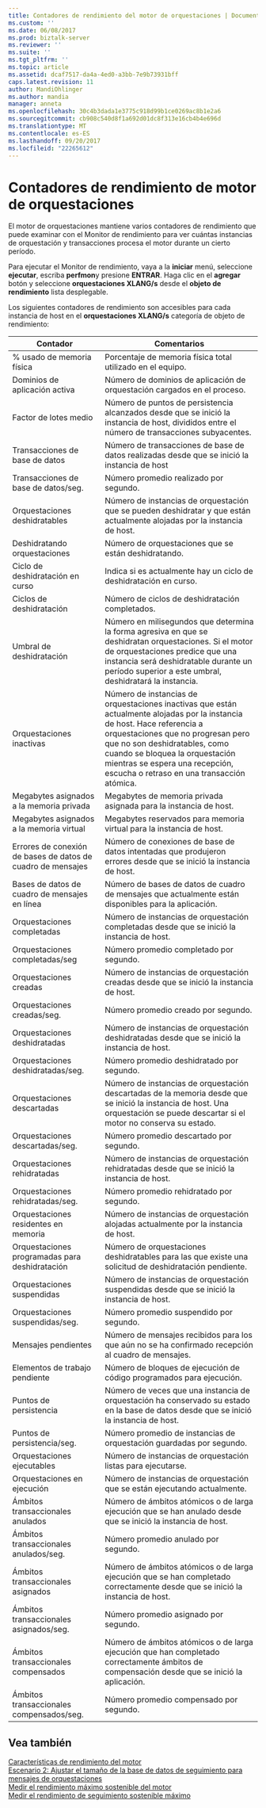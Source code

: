 ```yaml
---
title: Contadores de rendimiento del motor de orquestaciones | Documentos de Microsoft
ms.custom: ''
ms.date: 06/08/2017
ms.prod: biztalk-server
ms.reviewer: ''
ms.suite: ''
ms.tgt_pltfrm: ''
ms.topic: article
ms.assetid: dcaf7517-da4a-4ed0-a3bb-7e9b73931bff
caps.latest.revision: 11
author: MandiOhlinger
ms.author: mandia
manager: anneta
ms.openlocfilehash: 30c4b3dada1e3775c918d99b1ce0269ac8b1e2a6
ms.sourcegitcommit: cb908c540d8f1a692d01dc8f313e16cb4b4e696d
ms.translationtype: MT
ms.contentlocale: es-ES
ms.lasthandoff: 09/20/2017
ms.locfileid: "22265612"
---
```

# <a name="orchestration-engine-performance-counters"></a>Contadores de rendimiento de motor de orquestaciones
El motor de orquestaciones mantiene varios contadores de rendimiento que puede examinar con el Monitor de rendimiento para ver cuántas instancias de orquestación y transacciones procesa el motor durante un cierto período.  
  
 Para ejecutar el Monitor de rendimiento, vaya a la **iniciar** menú, seleccione **ejecutar**, escriba **perfmon**y presione **ENTRAR**. Haga clic en el **agregar** botón y seleccione **orquestaciones XLANG/s** desde el **objeto de rendimiento** lista desplegable.  
  
 Los siguientes contadores de rendimiento son accesibles para cada instancia de host en el **orquestaciones XLANG/s** categoría de objeto de rendimiento:  
  
|Contador|Comentarios|  
|-------------|--------------|  
|% usado de memoria física|Porcentaje de memoria física total utilizado en el equipo.|  
|Dominios de aplicación activa|Número de dominios de aplicación de orquestación cargados en el proceso.|  
|Factor de lotes medio|Número de puntos de persistencia alcanzados desde que se inició la instancia de host, divididos entre el número de transacciones subyacentes.|  
|Transacciones de base de datos|Número de transacciones de base de datos realizadas desde que se inició la instancia de host|  
|Transacciones de base de datos/seg.|Número promedio realizado por segundo.|  
|Orquestaciones deshidratables|Número de instancias de orquestación que se pueden deshidratar y que están actualmente alojadas por la instancia de host.|  
|Deshidratando orquestaciones|Número de orquestaciones que se están deshidratando.|  
|Ciclo de deshidratación en curso|Indica si es actualmente hay un ciclo de deshidratación en curso.|  
|Ciclos de deshidratación|Número de ciclos de deshidratación completados.|  
|Umbral de deshidratación|Número en milisegundos que determina la forma agresiva en que se deshidratan orquestaciones. Si el motor de orquestaciones predice que una instancia será deshidratable durante un período superior a este umbral, deshidratará la instancia.|  
|Orquestaciones inactivas|Número de instancias de orquestaciones inactivas que están actualmente alojadas por la instancia de host. Hace referencia a orquestaciones que no progresan pero que no son deshidratables, como cuando se bloquea la orquestación mientras se espera una recepción, escucha o retraso en una transacción atómica.|  
|Megabytes asignados a la memoria privada|Megabytes de memoria privada asignada para la instancia de host.|  
|Megabytes asignados a la memoria virtual|Megabytes reservados para memoria virtual para la instancia de host.|  
|Errores de conexión de bases de datos de cuadro de mensajes|Número de conexiones de base de datos intentadas que produjeron errores desde que se inició la instancia de host.|  
|Bases de datos de cuadro de mensajes en línea|Número de bases de datos de cuadro de mensajes que actualmente están disponibles para la aplicación.|  
|Orquestaciones completadas|Número de instancias de orquestación completadas desde que se inició la instancia de host.|  
|Orquestaciones completadas/seg|Número promedio completado por segundo.|  
|Orquestaciones creadas|Número de instancias de orquestación creadas desde que se inició la instancia de host.|  
|Orquestaciones creadas/seg.|Número promedio creado por segundo.|  
|Orquestaciones deshidratadas|Número de instancias de orquestación deshidratadas desde que se inició la instancia de host.|  
|Orquestaciones deshidratadas/seg.|Número promedio deshidratado por segundo.|  
|Orquestaciones descartadas|Número de instancias de orquestación descartadas de la memoria desde que se inició la instancia de host. Una orquestación se puede descartar si el motor no conserva su estado.|  
|Orquestaciones descartadas/seg.|Número promedio descartado por segundo.|  
|Orquestaciones rehidratadas|Número de instancias de orquestación rehidratadas desde que se inició la instancia de host.|  
|Orquestaciones rehidratadas/seg.|Número promedio rehidratado por segundo.|  
|Orquestaciones residentes en memoria|Número de instancias de orquestación alojadas actualmente por la instancia de host.|  
|Orquestaciones programadas para deshidratación|Número de orquestaciones deshidratables para las que existe una solicitud de deshidratación pendiente.|  
|Orquestaciones suspendidas|Número de instancias de orquestación suspendidas desde que se inició la instancia de host.|  
|Orquestaciones suspendidas/seg.|Número promedio suspendido por segundo.|  
|Mensajes pendientes|Número de mensajes recibidos para los que aún no se ha confirmado recepción al cuadro de mensajes.|  
|Elementos de trabajo pendiente|Número de bloques de ejecución de código programados para ejecución.|  
|Puntos de persistencia|Número de veces que una instancia de orquestación ha conservado su estado en la base de datos desde que se inició la instancia de host.|  
|Puntos de persistencia/seg.|Número promedio de instancias de orquestación guardadas por segundo.|  
|Orquestaciones ejecutables|Número de instancias de orquestación listas para ejecutarse.|  
|Orquestaciones en ejecución|Número de instancias de orquestación que se están ejecutando actualmente.|  
|Ámbitos transaccionales anulados|Número de ámbitos atómicos o de larga ejecución que se han anulado desde que se inició la instancia de host.|  
|Ámbitos transaccionales anulados/seg.|Número promedio anulado por segundo.|  
|Ámbitos transaccionales asignados|Número de ámbitos atómicos o de larga ejecución que se han completado correctamente desde que se inició la instancia de host.|  
|Ámbitos transaccionales asignados/seg.|Número promedio asignado por segundo.|  
|Ámbitos transaccionales compensados|Número de ámbitos atómicos o de larga ejecución que han completado correctamente ámbitos de compensación desde que se inició la aplicación.|  
|Ámbitos transaccionales compensados/seg.|Número promedio compensado por segundo.|  
  
## <a name="see-also"></a>Vea también  
 [Características de rendimiento del motor](../core/engine-performance-characteristics.md)   
 [Escenario 2: Ajustar el tamaño de la base de datos de seguimiento para mensajes de orquestaciones](../core/scenario-2-sizing-the-tracking-database-for-messages-in-orchestrations.md)   
 [Medir el rendimiento máximo sostenible del motor](../core/measuring-maximum-sustainable-engine-throughput.md)   
 [Medir el rendimiento de seguimiento sostenible máximo](../core/measuring-maximum-sustainable-tracking-throughput.md)